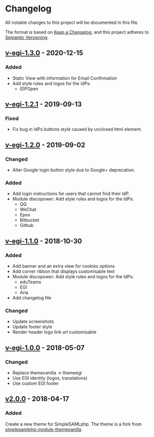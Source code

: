 # Changelog

All notable changes to this project will be documented in this file.

The format is based on [Keep a Changelog](https://keepachangelog.com/en/1.0.0/),
and this project adheres to [Semantic Versioning](https://semver.org/spec/v2.0.0.html).

## [v-egi-1.3.0](https://github.com/EGI-Foundation/simplesamlphp-module-themeegi/compare/v-egi-1.2.1...v-egi-1.3.0) - 2020-12-15

### Added

- Static View with information for Email Confirmation
- Add style rules and logos for the IdPs:
  - IDPOpen

## [v-egi-1.2.1](https://github.com/EGI-Foundation/simplesamlphp-module-themeegi/compare/v-egi-1.2.0...v-egi-1.2.1) - 2019-09-13

### Fixed

- Fix bug in IdPs buttons style caused by unclosed html element.

## [v-egi-1.2.0](https://github.com/EGI-Foundation/simplesamlphp-module-themeegi/compare/v-egi-1.1.0...v-egi-1.2.0) - 2019-09-02

### Changed

- Alter Google login button style due to Google+ deprecation.

### Added

- Add login instructions for users that cannot find their IdP.
- Module discopower: Add style rules and logos for the IdPs:
  - QQ
  - WeChat
  - Epos
  - Bitbucket
  - Github

## [v-egi-1.1.0](https://github.com/EGI-Foundation/simplesamlphp-module-themeegi/compare/v-egi-1.0.0...v-egi-1.1.0) - 2018-10-30

### Added

- Add banner and an extra view for cookies options
- Add corner ribbon that displays customisable text
- Module discopower: Add style rules and logos for the IdPs:
  - eduTeams
  - EGI
  - Aria
- Add changelog file

### Changed

- Update screenshots
- Update footer style
- Render header logo link url customisable

## [v-egi-1.0.0](https://github.com/EGI-Foundation/simplesamlphp-module-themeegi/compare/v2.0.0...v-egi-1.0.0) - 2018-05-07

### Changed

- Replace themevanilla -> themeegi
- Use EGI identity (logos, translations)
- Use custom EGI footer

## [v2.0.0](https://github.com/EGI-Foundation/simplesamlphp-module-themeegi/commits/v2.0.0) - 2018-04-17

### Added

Create a new theme for SimpleSAMLphp. The theme is a fork from [simplesamlphp-module-themevanilla](https://github.com/rciam/simplesamlphp-module-themevanilla).
